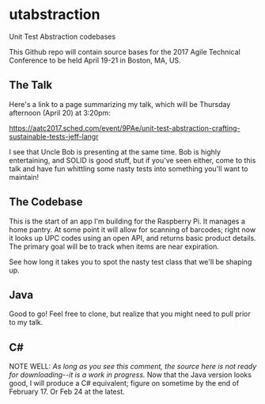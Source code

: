 # utabstraction
Unit Test Abstraction codebases

This Github repo will contain source bases for the 2017 Agile Technical Conference to be held April 19-21 in Boston, MA, US.

## The Talk

Here's a link to a page summarizing my talk, which will be Thursday afternoon (April 20) at 3:20pm:

https://aatc2017.sched.com/event/9PAe/unit-test-abstraction-crafting-sustainable-tests-jeff-langr

I see that Uncle Bob is presenting at the same time. Bob is highly entertaining, and SOLID is good stuff, but if you've seen either, come to this talk and have fun whittling some nasty tests into something you'll want to maintain!

## The Codebase

This is the start of an app I'm building for the Raspberry Pi. It manages a home pantry. At some point it will allow for scanning of barcodes; right now it looks up UPC codes using an open API, and returns basic product details. The primary goal will be to track when items are near expiration.

See how long it takes you to spot the nasty test class that we'll be shaping up.

## Java

Good to go! Feel free to clone, but realize that you might need to pull prior to my talk.

## C# #

NOTE WELL: *As long as you see this comment, the source here is not ready for downloading--it is a work in progress.* Now that the Java version looks good, I will produce a C# equivalent; figure on sometime by the end of February 17. Or Feb 24 at the latest.
